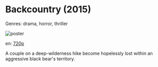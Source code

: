 # Backcountry (2015)

Genres: drama, horror, thriller

![poster](http://image.tmdb.org/t/p/w500/7BaNC7tNRxHq7rCTK7byXYY4lGZ.jpg)

en:
  [720p](magnet:?xt=urn:btih:33bfa853572eaf2e0b50d86a896c679350b32d51&dn=Backcountry+(2014)&tr=udp%3A%2F%2Ftracker.yify-torrents.com%2Fannounce&tr=udp%3A%2F%2Fopen.demonii.com%3A1337&tr=udp%3A%2F%2Fexodus.desync.com%3A6969&tr=udp%3A%2F%2Ftracker.istole.it%3A80&tr=udp%3A%2F%2Ftracker.publicbt.com%3A80&tr=udp%3A%2F%2Ftracker.openbittorrent.com%3A80&tr=udp%3A%2F%2Ftracker.leechers-paradise.org%3A6969&tr=udp%3A%2F%2F9.rarbg.com%3A2710&tr=udp%3A%2F%2Fp4p.arenabg.ch%3A1337&tr=udp%3A%2F%2Fp4p.arenabg.com%3A1337&tr=udp%3A%2F%2Ftracker.coppersurfer.tk%3A6969)
  


A couple on a deep-wilderness hike become hopelessly lost within an aggressive black bear's territory.